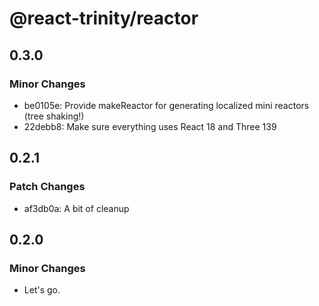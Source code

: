 # @react-trinity/reactor

## 0.3.0

### Minor Changes

- be0105e: Provide makeReactor for generating localized mini reactors (tree shaking!)
- 22debb8: Make sure everything uses React 18 and Three 139

## 0.2.1

### Patch Changes

- af3db0a: A bit of cleanup

## 0.2.0

### Minor Changes

- Let's go.
